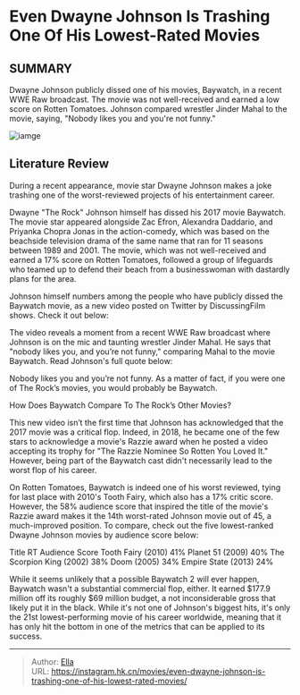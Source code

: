 # Even Dwayne Johnson Is Trashing One Of His Lowest-Rated Movies


## SUMMARY 



  Dwayne Johnson publicly dissed one of his movies, Baywatch, in a recent WWE Raw broadcast.   The movie was not well-received and earned a low score on Rotten Tomatoes.   Johnson compared wrestler Jinder Mahal to the movie, saying, &#34;Nobody likes you and you&#39;re not funny.&#34;  

![iamge](https://static1.srcdn.com/wordpress/wp-content/uploads/2024/01/dwayne-johnson-s-characters-from-the-tooth-fairy-baywatch-and-black-adam.jpg)

## Literature Review

During a recent appearance, movie star Dwayne Johnson makes a joke trashing one of the worst-reviewed projects of his entertainment career.




Dwayne &#34;The Rock&#34; Johnson himself has dissed his 2017 movie Baywatch. The movie star appeared alongside Zac Efron, Alexandra Daddario, and Priyanka Chopra Jonas in the action-comedy, which was based on the beachside television drama of the same name that ran for 11 seasons between 1989 and 2001. The movie, which was not well-received and earned a 17% score on Rotten Tomatoes, followed a group of lifeguards who teamed up to defend their beach from a businesswoman with dastardly plans for the area.




Johnson himself numbers among the people who have publicly dissed the Baywatch movie, as a new video posted on Twitter by DiscussingFilm shows. Check it out below:


 

The video reveals a moment from a recent WWE Raw broadcast where Johnson is on the mic and taunting wrestler Jinder Mahal. He says that &#34;nobody likes you, and you’re not funny,&#34; comparing Mahal to the movie Baywatch. Read Johnson&#39;s full quote below:


Nobody likes you and you’re not funny. As a matter of fact, if you were one of The Rock’s movies, you would probably be Baywatch.



 How Does Baywatch Compare To The Rock’s Other Movies? 
          




This new video isn’t the first time that Johnson has acknowledged that the 2017 movie was a critical flop. Indeed, in 2018, he became one of the few stars to acknowledge a movie&#39;s Razzie award when he posted a video accepting its trophy for &#34;The Razzie Nominee So Rotten You Loved It.&#34; However, being part of the Baywatch cast didn&#39;t necessarily lead to the worst flop of his career.

On Rotten Tomatoes, Baywatch is indeed one of his worst reviewed, tying for last place with 2010&#39;s Tooth Fairy, which also has a 17% critic score. However, the 58% audience score that inspired the title of the movie&#39;s Razzie award makes it the 14th worst-rated Johnson movie out of 45, a much-improved position. To compare, check out the five lowest-ranked Dwayne Johnson movies by audience score below:

 Title  RT Audience Score   Tooth Fairy (2010)  41%   Planet 51 (2009)  40%   The Scorpion King (2002)  38%   Doom (2005)  34%   Empire State (2013)  24%   






While it seems unlikely that a possible Baywatch 2 will ever happen, Baywatch wasn&#39;t a substantial commercial flop, either. It earned $177.9 million off its roughly $69 million budget, a not inconsiderable gross that likely put it in the black. While it&#39;s not one of Johnson&#39;s biggest hits, it&#39;s only the 21st lowest-performing movie of his career worldwide, meaning that it has only hit the bottom in one of the metrics that can be applied to its success.



---

> Author: [Ella](https://instagram.hk.cn/)  
> URL: https://instagram.hk.cn/movies/even-dwayne-johnson-is-trashing-one-of-his-lowest-rated-movies/  

